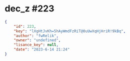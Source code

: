 
# dec_z #223
                
```JSON
{
    "id": 223,
    "key": "lXgHtJvKh=5hAyWmdFzRiT@0uUwXqHjHriR!9kBq",
    "author": "fwRelik",
    "owner": "undefined",
    "lisance_key": null,
    "date": "2023-6-14 21:24"
}
```
    